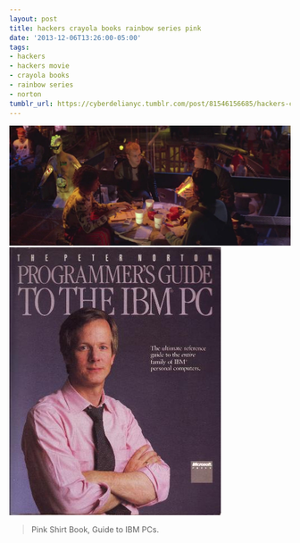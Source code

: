 ```yaml
---
layout: post
title: hackers crayola books rainbow series pink
date: '2013-12-06T13:26:00-05:00'
tags:
- hackers
- hackers movie
- crayola books
- rainbow series
- norton
tumblr_url: https://cyberdelianyc.tumblr.com/post/81546156685/hackers-crayola-books-rainbow-series-pink
---
```

 ![](/images/tumblr_n3fnfslmX71tqzrm7o1_1280.jpg)  
 ![](/images/tumblr_n3fnfslmX71tqzrm7o2_400.jpg)  
  

> Pink Shirt Book, Guide to IBM PCs.
